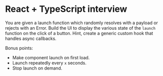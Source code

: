 # React + TypeScript interview

You are given a launch function which randomly resolves with a payload or rejects with an Error. Build the UI to display the various state of the `launch` function on the click of a button. Hint, create a generic custom hook that handles async callbacks.

Bonus points:

- Make component launch on first load.
- Launch repeatedly every `x` seconds.
- Stop launch on demand.
